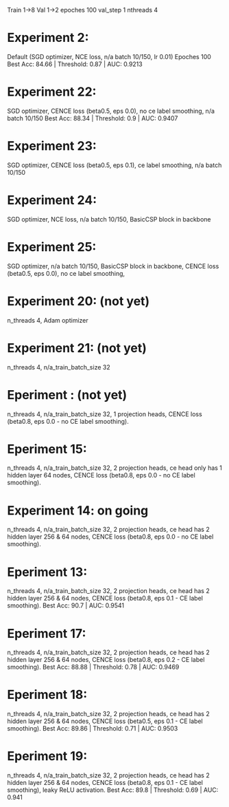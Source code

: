 Train 1->8
Val 1->2
epoches 100
val_step 1
nthreads 4

# Experiment 2:

Default (SGD optimizer, NCE loss, n/a batch 10/150, lr 0.01)
Epoches 100
Best Acc: 84.66 | Threshold: 0.87 | AUC: 0.9213

# Experiment 22:

SGD optimizer, CENCE loss (beta0.5, eps 0.0), no ce label smoothing, n/a batch 10/150
Best Acc: 88.34 | Threshold: 0.9 | AUC: 0.9407

# Experiment 23:
SGD optimizer, CENCE loss (beta0.5, eps 0.1), ce label smoothing, n/a batch 10/150

# Experiment 24:
SGD optimizer, NCE loss, n/a batch 10/150, BasicCSP block in backbone

# Experiment 25:
SGD optimizer, n/a batch 10/150, BasicCSP block in backbone, CENCE loss (beta0.5, eps 0.0), no ce label smoothing,

# Experiment 20: (not yet)

n_threads 4, Adam optimizer

# Experiment 21: (not yet)

n_threads 4, n/a_train_batch_size 32

# Eperiment : (not yet)

n_threads 4, n/a_train_batch_size 32, 1 projection heads, CENCE loss (beta0.8, eps 0.0 - no CE label smoothing).

# Eperiment 15:

n_threads 4, n/a_train_batch_size 32, 2 projection heads, ce head only has 1 hidden layer 64 nodes, CENCE loss (beta0.8, eps 0.0 - no CE label smoothing).

# Experiment 14: on going

n_threads 4, n/a_train_batch_size 32, 2 projection heads, ce head has 2 hidden layer 256 & 64 nodes, CENCE loss (beta0.8, eps 0.0 - no CE label smoothing).

# Eperiment 13:

n_threads 4, n/a_train_batch_size 32, 2 projection heads, ce head has 2 hidden layer 256 & 64 nodes, CENCE loss (beta0.8, eps 0.1 - CE label smoothing).
Best Acc: 90.7 | AUC: 0.9541

# Eperiment 17:

n_threads 4, n/a_train_batch_size 32, 2 projection heads, ce head has 2 hidden layer 256 & 64 nodes, CENCE loss (beta0.8, eps 0.2 - CE label smoothing).
Best Acc: 88.88 | Threshold: 0.78 | AUC: 0.9469

# Eperiment 18:

n_threads 4, n/a_train_batch_size 32, 2 projection heads, ce head has 2 hidden layer 256 & 64 nodes, CENCE loss (beta0.5, eps 0.1 - CE label smoothing).
Best Acc: 89.86 | Threshold: 0.71 | AUC: 0.9503

# Eperiment 19:

n_threads 4, n/a_train_batch_size 32, 2 projection heads, ce head has 2 hidden layer 256 & 64 nodes, CENCE loss (beta0.8, eps 0.1 - CE label smoothing), leaky ReLU activation.
Best Acc: 89.8 | Threshold: 0.69 | AUC: 0.941
